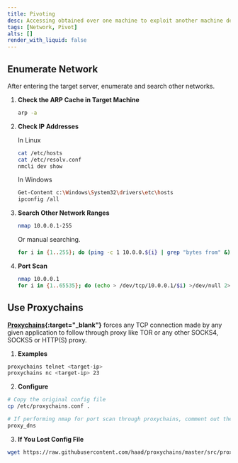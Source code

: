 ```yaml
---
title: Pivoting
desc: Accessing obtained over one machine to exploit another machine deeper in the network.
tags: [Network, Pivot]
alts: []
render_with_liquid: false
---
```


## Enumerate Network

After entering the target server, enumerate and search other networks.

1. **Check the ARP Cache in Target Machine**

    ```sh
    arp -a
    ```

2. **Check IP Addresses**

    In Linux

    ```sh
    cat /etc/hosts
    cat /etc/resolv.conf
    nmcli dev show
    ```

    In Windows

    ```sh
    Get-Content c:\Windows\System32\drivers\etc\hosts
    ipconfig /all
    ```

3. **Search Other Network Ranges**

    ```sh
    nmap 10.0.0.1-255
    ```

    Or manual searching.

    ```sh
    for i in {1..255}; do (ping -c 1 10.0.0.${i} | grep "bytes from" &); done
    ```

4. **Port Scan**

    ```sh
    nmap 10.0.0.1
    for i in {1..65535}; do (echo > /dev/tcp/10.0.0.1/$i) >/dev/null 2>&1 && echo $i is open; done
    ```

## Use Proxychains

**[Proxychains](https://github.com/haad/proxychains){:target="_blank"}** forces any TCP connection made by any given application to follow through proxy like TOR or any other SOCKS4, SOCKS5 or HTTP(S) proxy.

1. **Examples**

```sh
proxychains telnet <target-ip>
proxychains nc <target-ip> 23
```

2. **Configure**

```sh
# Copy the original config file
cp /etc/proxychains.conf .

# If performing nmap for port scan through proxychains, comment out the following. Otherwise it will hang and crash.
proxy_dns
```

3. **If You Lost Config File**

```sh
wget https://raw.githubusercontent.com/haad/proxychains/master/src/proxychains.conf -O /etc/proxychains.conf
```
